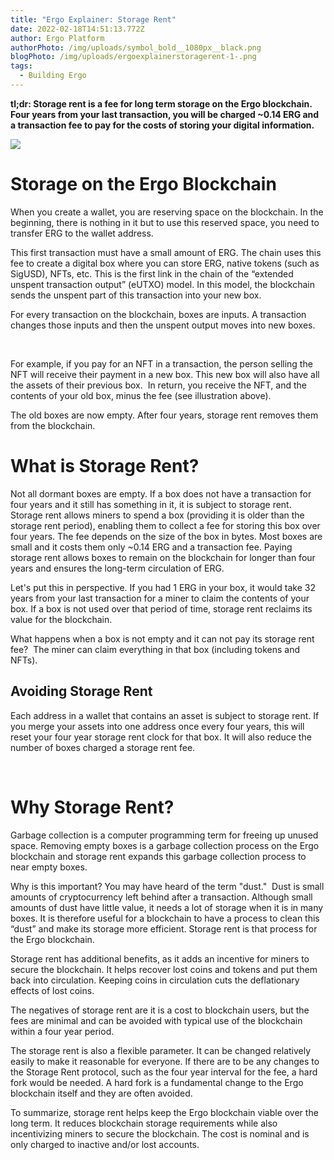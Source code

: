 ```yaml
---
title: "Ergo Explainer: Storage Rent"
date: 2022-02-18T14:51:13.772Z
author: Ergo Platform
authorPhoto: /img/uploads/symbol_bold__1080px__black.png
blogPhoto: /img/uploads/ergoexplainerstoragerent-1-.png
tags:
  - Building Ergo
---
```

<!--StartFragment-->

**tl;dr: Storage rent is a fee for long term storage on the Ergo blockchain. Four years from your last transaction, you will be charged ~0.14 ERG and a transaction fee to pay for the costs of storing your digital information.**  



![](https://lh4.googleusercontent.com/eDJP1o6VTnR9PzwRw_7vX-oTcuQQQvIvsS1UnWfJibxfQT77GwGRX7N_aTa1VbrNKK_IFpDJxao0WU7Jnnv3lFAE1gsEcmvjKXwyxOE3EQkEotT50Ahj_O7UakASb6xxGmBAJ7sJ)

# Storage on the Ergo Blockchain

When you create a wallet, you are reserving space on the blockchain. In the beginning, there is nothing in it but to use this reserved space, you need to transfer ERG to the wallet address. 



This first transaction must have a small amount of ERG. The chain uses this fee to create a digital box where you can store ERG, native tokens (such as SigUSD), NFTs, etc. This is the first link in the chain of the “extended unspent transaction output” (eUTXO) model. In this model, the blockchain sends the unspent part of this transaction into your new box. 



For every transaction on the blockchain, boxes are inputs. A transaction changes those inputs and then the unspent output moves into new boxes.

 

For example, if you pay for an NFT in a transaction, the person selling the NFT will receive their payment in a new box. This new box will also have all the assets of their previous box.  In return, you receive the NFT, and the contents of your old box, minus the fee (see illustration above). 



The old boxes are now empty. After four years, storage rent removes them from the blockchain.

# What is Storage Rent?

Not all dormant boxes are empty. If a box does not have a transaction for four years and it still has something in it, it is subject to storage rent. Storage rent allows miners to spend a box (providing it is older than the storage rent period), enabling them to collect a fee for storing this box over four years. The fee depends on the size of the box in bytes. Most boxes are small and it costs them only ~0.14 ERG and a transaction fee. Paying storage rent allows boxes to remain on the blockchain for longer than four years and ensures the long-term circulation of ERG.



Let's put this in perspective. If you had 1 ERG in your box, it would take 32 years from your last transaction for a miner to claim the contents of your box. If a box is not used over that period of time, storage rent reclaims its value for the blockchain.



What happens when a box is not empty and it can not pay its storage rent fee?  The miner can claim everything in that box (including tokens and NFTs).

## Avoiding Storage Rent

Each address in a wallet that contains an asset is subject to storage rent. If you merge your assets into one address once every four years, this will reset your four year storage rent clock for that box. It will also reduce the number of boxes charged a storage rent fee.  

 

# Why Storage Rent?

Garbage collection is a computer programming term for freeing up unused space. Removing empty boxes is a garbage collection process on the Ergo blockchain and storage rent expands this garbage collection process to near empty boxes.



Why is this important? You may have heard of the term "dust."  Dust is small amounts of cryptocurrency left behind after a transaction. Although small amounts of dust have little value, it needs a lot of storage when it is in many boxes. It is therefore useful for a blockchain to have a process to clean this “dust” and make its storage more efficient. Storage rent is that process for the Ergo blockchain. 



Storage rent has additional benefits, as it adds an incentive for miners to secure the blockchain. It helps recover lost coins and tokens and put them back into circulation. Keeping coins in circulation cuts the deflationary effects of lost coins.



The negatives of storage rent are it is a cost to blockchain users, but the fees are minimal and can be avoided with typical use of the blockchain within a four year period. 

The storage rent is also a flexible parameter. It can be changed relatively easily to make it reasonable for everyone. If there are to be any changes to the Storage Rent protocol, such as the four year interval for the fee, a hard fork would be needed. A hard fork is a fundamental change to the Ergo blockchain itself and they are often avoided.



To summarize, storage rent helps keep the Ergo blockchain viable over the long term. It reduces blockchain storage requirements while also incentivizing miners to secure the blockchain. The cost is nominal and is only charged to inactive and/or lost accounts.



<!--EndFragment-->